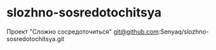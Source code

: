 # slozhno-sosredotochitsya
Проект "Сложно сосредоточиться"
git@github.com:Senyaq/slozhno-sosredotochitsya.git
